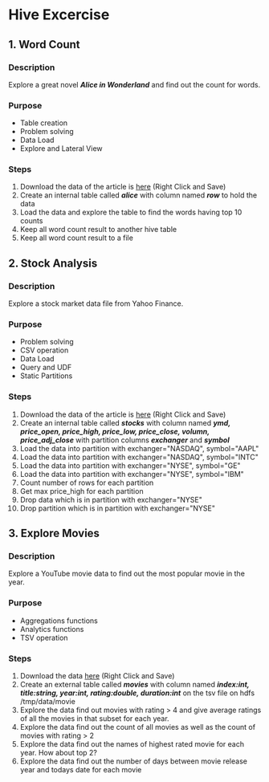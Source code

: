 # Hive Excercise

## 1. Word Count
### Description
Explore a great novel ***Alice in Wonderland*** and find out the count for words.

### Purpose
* Table creation
* Problem solving
* Data Load
* Explore and Lateral View

### Steps
1. Download the data of the article is [here](https://raw.githubusercontent.com/datafibers/spark_training/master/hive/wordcount/data/alice-in-wonderland.txt) (Right Click and Save)
2. Create an internal table called ***alice*** with column named ***row*** to hold the data
3. Load the data and explore the table to find the words having top 10 counts
4. Keep all word count result to another hive table
5. Keep all word count result to a file

## 2. Stock Analysis
### Description
Explore a stock market data file from Yahoo Finance.

### Purpose
* Problem solving
* CSV operation
* Data Load
* Query and UDF
* Static Partitions

### Steps
1. Download the data of the article is [here](https://raw.githubusercontent.com/datafibers/spark_training/master/hive/stocks/data/stocks.csv) (Right Click and Save)
2. Create an internal table called ***stocks*** with column named ***ymd, price_open, price_high, price_low, price_close, volumn, price_adj_close*** with partition columns ***exchanger*** and ***symbol***
3. Load the data into partition with exchanger="NASDAQ", symbol="AAPL"
4. Load the data into partition with exchanger="NASDAQ", symbol="INTC"
5. Load the data into partition with exchanger="NYSE", symbol="GE"
6. Load the data into partition with exchanger="NYSE", symbol="IBM"
7. Count number of rows for each partition
8. Get max price_high for each partition
9. Drop data which is in partition with exchanger="NYSE"  
10. Drop partition which is in partition with exchanger="NYSE"  

## 3. Explore Movies
### Description
Explore a YouTube movie data to find out the most popular movie in the year.

### Purpose
* Aggregations functions
* Analytics functions
* TSV operation

### Steps
1. Download the data [here](https://raw.githubusercontent.com/datafibers/spark_training/master/hive/movie/movies_data.tsv) (Right Click and Save)
2. Create an external table called ***movies*** with column named ***index:int, title:string, year:int, rating:double, duration:int*** on the tsv file on hdfs /tmp/data/movie
3. Explore the data find out movies with rating > 4 and give average ratings of all the movies in that subset for each year.
4. Explore the data find out the count of all movies as well as the count of movies with rating > 2
5. Explore the data find out the names of highest rated movie for each year. How about top 2?
6. Explore the data find out the number of days between movie release year and todays date for each movie
